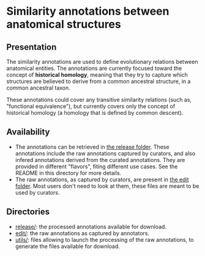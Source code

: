 # Similarity annotations between anatomical structures

## Presentation

The similarity annotations are used to define evolutionary relations between anatomical entities. The annotations
are currently focused toward the concept of **historical homology**, meaning that they try to capture which structures
are believed to derive from a common ancestral structure, in a common ancestral taxon.

These annotations could cover any transitive similarity relations (such as, "functional equivalence"),
but currently covers only the concept of historical homology (a homology that is defined by common descent).

## Availability

* The annotations can be retrieved in [the release folder](release/). These annotations include the raw annotations
captured by curators, and also infered annotations derived from the curated annotations. They are provided
in different "flavors", fiting different use cases. See the README in this directory for more details.
* The raw annotations, as captured by curators, are present in [the edit folder](edit/). Most users don't need to look at them,
these files are meant to be used by curators.

## Directories

* [release/](release/): the processed annotations available for download.
* [edit/](edit/): the raw annotations as captured by annotators.
* [utils/](utils/): files allowing to launch the processing of the raw annotations, to generate the files available for download.
